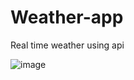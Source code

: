 # Weather-app
Real time weather using api


![image](https://github.com/n-anurag/Weather-app/assets/108230759/77446101-168f-465f-9184-cf586239b4c5)
